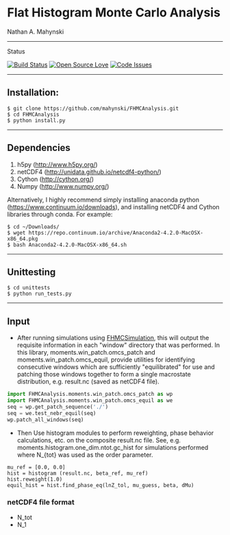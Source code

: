 # Flat Histogram Monte Carlo Analysis

Nathan A. Mahynski

---

Status

[![Build Status](https://travis-ci.org/mahynski/FHMCAnalysis.svg?branch=master)](https://travis-ci.org/mahynski/FHMCAnalysis) [![Open Source Love](https://badges.frapsoft.com/os/v2/open-source.svg?v=103)](https://github.com/ellerbrock/open-source-badge/) [![Code Issues](https://www.quantifiedcode.com/api/v1/project/fe2f9564d3e84213a5ecae6e84c6f1d0/badge.svg)](https://www.quantifiedcode.com/app/project/fe2f9564d3e84213a5ecae6e84c6f1d0)

---

## Installation:

```
$ git clone https://github.com/mahynski/FHMCAnalysis.git
$ cd FHMCAnalysis
$ python install.py
```

---

## Dependencies

1. h5py (http://www.h5py.org/)
2. netCDF4 (http://unidata.github.io/netcdf4-python/)
3. Cython (http://cython.org/)
4. Numpy (http://www.numpy.org/)

Alternatively, I highly recommend simply installing anaconda python (https://www.continuum.io/downloads), and installing netCDF4 and Cython libraries through conda. For example:

```
$ cd ~/Downloads/
$ wget https://repo.continuum.io/archive/Anaconda2-4.2.0-MacOSX-x86_64.pkg
$ bash Anaconda2-4.2.0-MacOSX-x86_64.sh
```

---

## Unittesting

```
$ cd unittests
$ python run_tests.py
```

---

## Input

+ After running simulations using [FHMCSimulation](https://mahynski.github.io/FHMCSimulation/), this will output the requisite information in each "window" directory that was performed.  In this library, moments.win_patch.omcs_patch and moments.win_patch.omcs_equil, provide utilities for identifying consecutive windows which are sufficiently "equilibrated" for use and patching those windows together to form a single macrostate distribution, e.g. result.nc (saved as netCDF4 file). 

```python
import FHMCAnalysis.moments.win_patch.omcs_patch as wp
import FHMCAnalysis.moments.win_patch.omcs_equil as we
seq = wp.get_patch_sequence('./')
seq = we.test_nebr_equil(seq)
wp.patch_all_windows(seq)
```

+ Then Use histogram modules to perform reweighting, phase behavior calculations, etc. on the composite result.nc file.  See, e.g. moments.histogram.one_dim.ntot.gc_hist for simulations performed where N_{tot} was used as the order parameter. 

```
mu_ref = [0.0, 0.0]
hist = histogram (result.nc, beta_ref, mu_ref)
hist.reweight(1.0)
equil_hist = hist.find_phase_eq(lnZ_tol, mu_guess, beta, dMu)
```

### netCDF4 file format

+ N_tot
+ N_1
